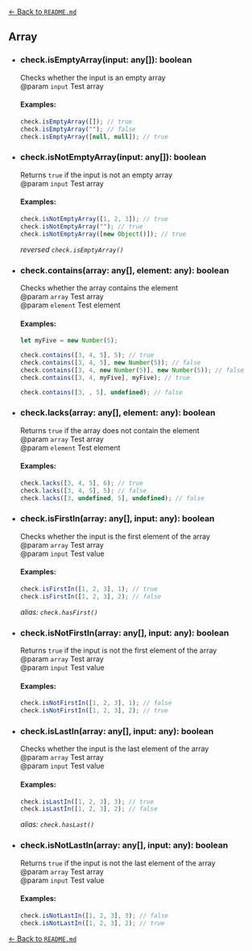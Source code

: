 [← Back to `README.md`](../README.md)

## Array
- ### check.isEmptyArray(input: any[]): boolean
  Checks whether the input is an empty array  
  @param `input` Test array  

  #### Examples:
  ```javascript
  check.isEmptyArray([]); // true
  check.isEmptyArray(""); // false
  check.isEmptyArray([null, null]); // true
  ```

- ### check.isNotEmptyArray(input: any[]): boolean
  Returns `true` if the input is not an empty array  
  @param `input` Test array  

  #### Examples:
  ```javascript
  check.isNotEmptyArray([1, 2, 3]); // true
  check.isNotEmptyArray(""); // true
  check.isNotEmptyArray([new Object()]); // true
  ```

  _reversed `check.isEmptyArray()`_  

- ### check.contains(array: any[], element: any): boolean
  Checks whether the array contains the element  
  @param `array` Test array  
  @param `element` Test element  

  #### Examples:
  ```javascript
  let myFive = new Number(5);

  check.contains([3, 4, 5], 5); // true
  check.contains([3, 4, 5], new Number(5)); // false
  check.contains([3, 4, new Number(5)], new Number(5)); // false
  check.contains([3, 4, myFive], myFive); // true

  check.contains([3, , 5], undefined); // false
  ```

- ### check.lacks(array: any[], element: any): boolean
  Returns `true` if the array does not contain the element  
  @param `array` Test array  
  @param `element` Test element  

  #### Examples:
  ```javascript
  check.lacks([3, 4, 5], 6); // true
  check.lacks([3, 4, 5], 5); // false
  check.lacks([3, undefined, 5], undefined); // false
  ```

- ### check.isFirstIn(array: any[], input: any): boolean
  Checks whether the input is the first element of the array  
  @param `array` Test array  
  @param `input` Test value  

  #### Examples:
  ```javascript
  check.isFirstIn([1, 2, 3], 1); // true
  check.isFirstIn([1, 2, 3], 2); // false
  ```

  _alias: `check.hasFirst()`_  

- ### check.isNotFirstIn(array: any[], input: any): boolean
  Returns `true` if the input is not the first element of the array  
  @param `array` Test array  
  @param `input` Test value  

  #### Examples:
  ```javascript
  check.isNotFirstIn([1, 2, 3], 1); // false
  check.isNotFirstIn([1, 2, 3], 2); // true
  ```

- ### check.isLastIn(array: any[], input: any): boolean
  Checks whether the input is the last element of the array  
  @param `array` Test array  
  @param `input` Test value  

  #### Examples:
  ```javascript
  check.isLastIn([1, 2, 3], 3); // true
  check.isLastIn([1, 2, 3], 2); // false
  ```

  _alias: `check.hasLast()`_  

- ### check.isNotLastIn(array: any[], input: any): boolean
  Returns `true` if the input is not the last element of the array  
  @param `array` Test array  
  @param `input` Test value  

  #### Examples:
  ```javascript
  check.isNotLastIn([1, 2, 3], 3); // false
  check.isNotLastIn([1, 2, 3], 2); // true
  ```

[← Back to `README.md`](../README.md)
